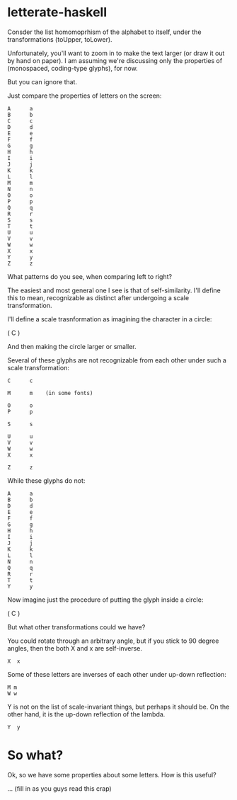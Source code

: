 letterate-haskell
=================


Consder the list homomoprhism of the alphabet to itself, under the transformations (toUpper, toLower).

Unfortunately, you'll want to zoom in to make the text larger (or draw it out by hand on paper).
I am assuming we're discussing only the properties of (monospaced, coding-type glyphs), for now.

But you can ignore that.

Just compare the properties of letters on the screen:


    A      a
    B      b
    C      c
    D      d
    E      e
    F      f
    G      g
    H      h
    I      i
    J      j
    K      k
    L      l
    M      m
    N      n
    O      o
    P      p
    Q      q
    R      r
    S      s
    T      t
    U      u
    V      v
    W      w
    X      x
    Y      y
    Z      z


What patterns do you see, when comparing left to right?

The easiest and most general one I see is that of self-similarity. I'll define this to mean, recognizable as
distinct after undergoing a scale transformation.

I'll define a scale trasnformation as imagining the character in a circle:

( C )

And then making the circle larger or smaller.


Several of these glyphs are not recognizable from each other under such a scale transformation:

    C      c

    M      m    (in some fonts)

    O      o
    P      p

    S      s

    U      u
    V      v
    W      w
    X      x

    Z      z


While these glyphs do not:

    A      a
    B      b
    D      d
    E      e
    F      f
    G      g
    H      h
    I      i
    J      j
    K      k
    L      l
    N      n
    Q      q
    R      r
    T      t
    Y      y
    


Now imagine just the procedure of putting the glyph inside a circle:

( C )

But what other transformations could we have?

You could rotate through an arbitrary angle, but if you stick to 90 degree angles, then the both X and x are self-inverse.

    X  x

Some of these letters are inverses of each other under up-down reflection:

    M m
    W w


Y is not on the list of scale-invariant things, but perhaps it should be. On the other hand, it is the up-down reflection of the lambda.

    Y  y 



# So what?

Ok, so we have some properties about some letters. How is this useful?

... (fill in as you guys read this crap)